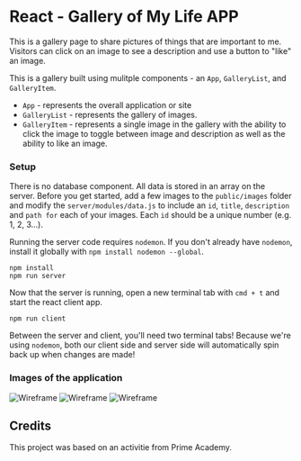 # React - Gallery of My Life APP

This is a gallery page to share pictures of things that are important to me. Visitors can click on an image to see a description and use a button to "like" an image. 

This is a gallery built using mulitple components - an `App`, `GalleryList`, and `GalleryItem`.

- `App` - represents the overall application or site 
- `GalleryList` - represents the gallery of images.
- `GalleryItem` - represents a single image in the gallery with the ability to click the image to toggle between image and description as well as the ability to like an image.

### Setup

There is no database component. All data is stored in an array on the server. Before you get started, add a few images to the `public/images` folder and modify the `server/modules/data.js` to include an `id`, `title`, `description` and `path for` each of your images. Each `id` should be a unique number (e.g. 1, 2, 3...).

Running the server code requires `nodemon`. If you don't already have `nodemon`, install it globally with `npm install nodemon --global`.

```
npm install
npm run server
```

Now that the server is running, open a new terminal tab with `cmd + t` and start the react client app.

```
npm run client
```

Between the server and client, you'll need two terminal tabs! Because we're using `nodemon`, both our client side and server side will automatically spin back up when changes are made!

### Images of the application

![Wireframe](example1.png)
![Wireframe](example2.png)
![Wireframe](example3.png)

## Credits

This project was based on an activitie from Prime Academy.